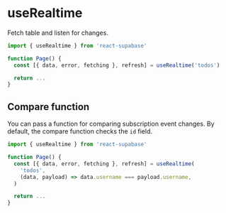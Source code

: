 # useRealtime

Fetch table and listen for changes.

```js highlight=4
import { useRealtime } from 'react-supabase'

function Page() {
  const [{ data, error, fetching }, refresh] = useRealtime('todos')

  return ...
}
```

## Compare function

You can pass a function for comparing subscription event changes. By default, the compare function checks the `id` field.

```js highlight=6
import { useRealtime } from 'react-supabase'

function Page() {
  const [{ data, error, fetching }, refresh] = useRealtime(
    'todos',
    (data, payload) => data.username === payload.username,
  )

  return ...
}
```

